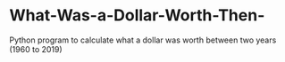 # What-Was-a-Dollar-Worth-Then-
Python program to calculate what a dollar was worth between two years (1960 to 2019)
